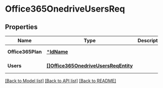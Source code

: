 # Office365OnedriveUsersReq

## Properties
Name | Type | Description | Notes
------------ | ------------- | ------------- | -------------
**Office365Plan** | [***IdName**](IdName.md) |  | [default to null]
**Users** | [**[]Office365OnedriveUsersReqEntity**](Office365OnedriveUsersReqEntity.md) |  | [default to null]

[[Back to Model list]](../README.md#documentation-for-models) [[Back to API list]](../README.md#documentation-for-api-endpoints) [[Back to README]](../README.md)

